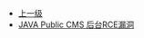 * [上一级](docs/wy876_poc/)
* [JAVA Public CMS 后台RCE漏洞](docs/wy876_poc/Public%20CMS/JAVA%20Public%20CMS%20%E5%90%8E%E5%8F%B0RCE%E6%BC%8F%E6%B4%9E.md)
